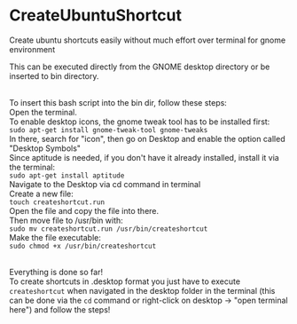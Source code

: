 # CreateUbuntuShortcut
Create ubuntu shortcuts easily without much effort over terminal for gnome environment

This can be executed directly from the GNOME desktop directory or be inserted to bin directory.<br><br>

To insert this bash script into the bin dir, follow these steps:<br>
Open the terminal.<br>
To enable desktop icons, the gnome tweak tool has to be installed first:<br>
`sudo apt-get install gnome-tweak-tool gnome-tweaks`<br>
In there, search for "icon", then go on Desktop and enable the option called "Desktop Symbols"<br>
Since aptitude is needed, if you don't have it already installed, install it via the terminal:<br>
`sudo apt-get install aptitude`<br>
Navigate to the Desktop via cd command in terminal<br>
Create a new file:<br>
`touch createshortcut.run`<br>
Open the file and copy the file into there.<br>
Then move file to /usr/bin with:<br>
`sudo mv createshortcut.run /usr/bin/createshortcut`<br>
Make the file executable:<br>
`sudo chmod +x /usr/bin/createshortcut`<br><br>

Everything is done so far!<br>
To create shortcuts in .desktop format you just have to execute `createshortcut` when navigated in the desktop folder in the terminal (this can be done via the `cd` command or right-click on desktop -> "open terminal here") and follow the steps!
